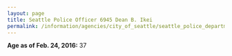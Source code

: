 ```yaml
---
layout: page
title: Seattle Police Officer 6945 Dean B. Ikei
permalink: /information/agencies/city_of_seattle/seattle_police_department/copbook/6945/
---
```


**Age as of Feb. 24, 2016:** 37

